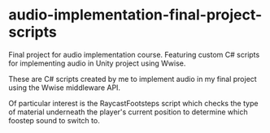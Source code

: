 # audio-implementation-final-project-scripts
Final project for audio implementation course. Featuring custom C# scripts for implementing audio in Unity project using Wwise.

These are C# scripts created by me to implement audio in my final project using the Wwise middleware API.

Of particular interest is the RaycastFootsteps script which checks the type of material underneath the player's current position to determine which foostep sound to switch to.
